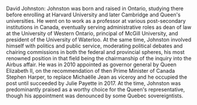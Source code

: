 David Johnston: Johnston was born and raised in Ontario, studying there before enrolling at Harvard University and later Cambridge and Queen's universities. He went on to work as a professor at various post-secondary institutions in Canada, eventually serving administrative roles as dean of law at the University of Western Ontario, principal of McGill University, and president of the University of Waterloo. At the same time, Johnston involved himself with politics and public service, moderating political debates and chairing commissions in both the federal and provincial spheres, his most renowned position in that field being the chairmanship of the inquiry into the Airbus affair. He was in 2010 appointed as governor general by Queen Elizabeth II, on the recommendation of then Prime Minister of Canada Stephen Harper, to replace Michaëlle Jean as viceroy and he occupied the post until succeeded by Julie Payette in 2017. At the time, Johnston was predominantly praised as a worthy choice for the Queen's representative, though his appointment was denounced by some Quebec sovereigntists.
